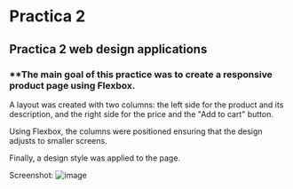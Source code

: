 # Practica 2
## **Practica 2 web design applications**

### **The main goal of this practice was to create a responsive product page using Flexbox.

A layout was created with two columns: the left side for the product and its description, and the right side for the price and the "Add to cart" button.

Using Flexbox, the columns were positioned ensuring that the design adjusts to smaller screens.

Finally, a design style was applied to the page.


Screenshot:
![image](https://github.com/user-attachments/assets/a82d663e-a4e9-4039-9e31-ec17373ad7e3)

